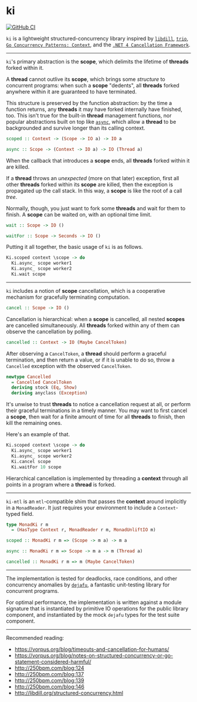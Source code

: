 # ki

[![GitHub CI](https://github.com/mitchellwrosen/ki/workflows/CI/badge.svg)](https://github.com/mitchellwrosen/ki/actions)

`ki` is a lightweight structured-concurrency library inspired by
[`libdill`](http://libdill.org/), [`trio`](https://github.com/python-trio/trio),
[`Go Concurrency Patterns: Context`](https://blog.golang.org/context), and the
[`.NET 4 Cancellation Framework`](https://devblogs.microsoft.com/pfxteam/net-4-cancellation-framework/).

---

`ki`'s primary abstraction is the **scope**, which delimits the lifetime of
**threads** forked within it.

A **thread** cannot outlive its **scope**, which brings some _structure_ to
concurrent programs: when such a **scope** "dedents", all **threads** forked
anywhere within it are guaranteed to have terminated.

This structure is preserved by the function abstraction: by the time a function
returns, any **threads** it may have forked internally have finished, too. This
isn't true for the built-in **thread** management functions, nor popular
abstractions built on top like
[`async`](https://hackage.haskell.org/package/async), which allow a **thread**
to be backgrounded and survive longer than its calling context.

```haskell
scoped :: Context -> (Scope -> IO a) -> IO a

async :: Scope -> (Context -> IO a) -> IO (Thread a)
```

When the callback that introduces a **scope** ends, all **threads** forked
within it are killed.

If a **thread** throws an _unexpected_ (more on that later) exception, first all
other **threads** forked within its **scope** are killed, then the exception
is propagated up the call stack. In this way, a **scope** is like the root of a
call _tree_.

Normally, though, you just want to fork some **threads** and wait for them to
finish. A **scope** can be waited on, with an optional time limit.

```haskell
wait :: Scope -> IO ()

waitFor :: Scope -> Seconds -> IO ()
```

Putting it all together, the basic usage of `ki` is as follows.

```haskell
Ki.scoped context \scope -> do
  Ki.async_ scope worker1
  Ki.async_ scope worker2
  Ki.wait scope
```

---

`ki` includes a notion of **scope** cancellation, which is a cooperative
mechanism for gracefully terminating computation.

```haskell
cancel :: Scope -> IO ()
```

Cancellation is hierarchical: when a **scope** is cancelled, all nested
**scopes** are cancelled simultaneously. All **threads** forked within any of
them can observe the cancellation by polling.

```haskell
cancelled :: Context -> IO (Maybe CancelToken)
```

After observing a `CancelToken`, a **thread** should perform a graceful
termination, and then return a value, or if it is unable to do so, throw a
`Cancelled` exception with the observed `CancelToken`.

```haskell
newtype Cancelled
  = Cancelled CancelToken
  deriving stock (Eq, Show)
  deriving anyclass (Exception)
```

It's unwise to trust **threads** to notice a cancellation request at all, or
perform their graceful terminations in a timely manner. You may want to first
cancel a **scope**, then wait for a finite amount of time for all **threads** to
finish, then kill the remaining ones.

Here's an example of that.

```haskell
Ki.scoped context \scope -> do
  Ki.async_ scope worker1
  Ki.async_ scope worker2
  Ki.cancel scope
  Ki.waitFor 10 scope
```

Hierarchical cancellation is implemented by threading a **context** through all
points in a program where a **thread** is forked.

---

`ki-mtl` is an `mtl`-compatible shim that passes the **context** around
implicitly in a `MonadReader`. It just requires your environment to include a
`Context`-typed field.

```haskell
type MonadKi r m
  = (HasType Context r, MonadReader r m, MonadUnliftIO m)

scoped :: MonadKi r m => (Scope -> m a) -> m a

async :: MonadKi r m => Scope -> m a -> m (Thread a)

cancelled :: MonadKi r m => m (Maybe CancelToken)
```

---

The implementation is tested for deadlocks, race conditions, and other
concurrency anomalies by [`dejafu`](http://hackage.haskell.org/package/dejafu),
a fantastic unit-testing library for concurrent programs.

For optimal performance, the implementation is written against a module
signature that is instantiated by primitive IO operations for the public library
component, and instantiated by the mock `dejafu` types for the test suite
component.

---

Recommended reading:

  * https://vorpus.org/blog/timeouts-and-cancellation-for-humans/
  * https://vorpus.org/blog/notes-on-structured-concurrency-or-go-statement-considered-harmful/
  * http://250bpm.com/blog:124
  * http://250bpm.com/blog:137
  * http://250bpm.com/blog:139
  * http://250bpm.com/blog:146
  * http://libdill.org/structured-concurrency.html
